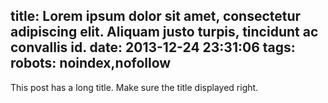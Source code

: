 title:  Lorem ipsum dolor sit amet, consectetur adipiscing elit. Aliquam justo turpis, tincidunt ac convallis id.
date: 2013-12-24 23:31:06
tags:
robots: noindex,nofollow
---

This post has a long title. Make sure the title displayed right.
